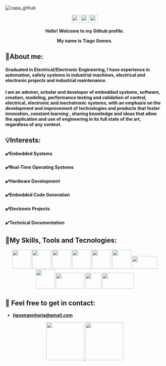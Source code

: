  <!--COVER -->
![capa_github](https://user-images.githubusercontent.com/67346814/179119048-1ba26bdb-4d0b-4dc2-929e-9e213e38255d.png)
 <!--COVER -->  
  
 <!--LINKEDIN / TWITTER / E-MAIL -->   
<p align="center">
<a href="https://www.linkedin.com/in/tiagogomesengineering/" alt="Linkedin">
<img src="https://img.shields.io/badge/-Linkedin-0e76a8?style=for-the-                  badge&logo=Linkedin&logoColor=white&link=https://www.linkedin.com/in/tiagogomesengineering/" height="25"/ /></a>
  
 <a href="https://twitter.com/Tiago_FSGomes" alt="Twitter">
   <img src="https://img.shields.io/twitter/url?label=Twitter&style=social&url=https%3A%2F%2Ftwitter.com%2FTiago_FSGomes" height="25"/ /></a>

<a href="mailto:tigoengenharia@gmail.com">
 <img src="https://img.shields.io/badge/--email?label=E-mail&amp;logo=gmail&amp;style=social&url" style="max-width: 100%;" height="25"/ /></a>
 
</p>
 <!--LINKEDIN / TWITTER / E-MAIL -->   

 <!--GREETINGS --> 
<p align="center">
  <strong>Hello! Welcome to my Github profile.<strong> <br />
</p>
<p align="center">
  <strong>My name is Tiago Gomes.<strong> <br />
</p>
 <!--GREETINGS --> 

<!--RESUME -->
  ## 📰About me:
  #### Graduated in Electrical/Electronic Engineering, I have experience in automation, safety systems in industrial machines, electrical and electronic projects and industrial maintenance.
#### I am an admirer, scholar and developer of embedded systems, software, creation, modeling, performance testing and validation of control, electrical, electronic and mechatronic systems, with an emphasis on the development and improvement of technologies and products that foster innovation, constant learning , sharing knowledge and ideas that allow the application and use of engineering in its full state of the art, regardless of any context.

<!--RESUME --> 
   

<!--INTERESTS-->
 ## 💡Interests:
 #### ✔️Embedded Systems
 #### ✔️Real-Time Operating Systems
 #### ✔️Hardware Development
 #### ✔️Embedded Code Generation
 #### ✔️Electronic Projects
 #### ✔️Technical Documentation
<!--INTERESTS--> 

<!--SKILLS ANS TOOLS-->
## 🚀My Skills, Tools and Tecnologies:

<p align="center">    
<img src="https://cdn.jsdelivr.net/gh/devicons/devicon/icons/embeddedc/embeddedc-plain-wordmark.svg"  width="60" height="60" style="max-width:100%;"/>

<img src="https://cdn.jsdelivr.net/gh/devicons/devicon/icons/c/c-original.svg"  width="60" height="60" style="max-width:100%;"/>

 <img src="https://cdn.jsdelivr.net/gh/devicons/devicon/icons/java/java-original-wordmark.svg"  width="60" height="60" style="max-width:100%;"/>
 
 <img src="https://cdn.jsdelivr.net/gh/devicons/devicon/icons/python/python-original-wordmark.svg" width="60" height="60" style="max-width:100%;"/>
 
 <img src="https://cdn.jsdelivr.net/gh/devicons/devicon/icons/matlab/matlab-original.svg" width="60" height="60" style="max-width:100%;"/>

 <img src="https://user-images.githubusercontent.com/67346814/179236672-a2b74c07-8609-4e4a-9943-86aabce6d64c.png" width="60" height="60" style="max-width:100%;"/>
 
 <img src="https://user-images.githubusercontent.com/67346814/179240031-977ad9af-e02d-4a8b-a6cb-2fc5dabe55b6.png" width="80" height="40" style="max-width:100%;"/>
    
 <img src="https://cdn.jsdelivr.net/gh/devicons/devicon/icons/arduino/arduino-original-wordmark.svg" width="60" height="60" style="max-width:100%;"/>
 
 
  <img src="https://user-images.githubusercontent.com/67346814/179241485-4cc38a7c-df87-470c-b2d9-3eed969f1bf8.png" width="90" height="50" style="max-width:100%;"/>
 
 <img src="https://user-images.githubusercontent.com/67346814/179244547-28aa3c07-ee87-4c5a-9dd3-03749bd96e7c.jpg" width="50" height="50" style="max-width:100%;"/>
    

 <img src="https://user-images.githubusercontent.com/67346814/179244614-22f35129-6b76-4dc4-8c40-3d8acfc65472.jpg" width="100" height="50" style="max-width:100%;"/>

</p>
<!--SKILLS AND TOOLS-->   

           

 <!--E-MAIL--> 
  ## 📩 Feel free to get in contact: 
   * tigoengenharia@gmail.com  
   
 <!--E-MAIL--> 
<div align="center">
 
  <!--STATUS GITHUB-->           
<div align="center">
<a href="https://github.com/TiagoFSGomes">
<img height="120em" src="https://github-readme-stats.vercel.app/api/top-langs/?username=TiagoFSGomes&layout=compact&langs_count=7&theme=codeSTACKr"/>
<img height="120em" src="https://github-readme-stats.vercel.app/api?username=TiagoFSGomes&show_icons=true&theme=codeSTACKr&include_all_commits=true&count_private=true"/>
</div>
</p>          
<!--STATUS GITHUB-->   
  
